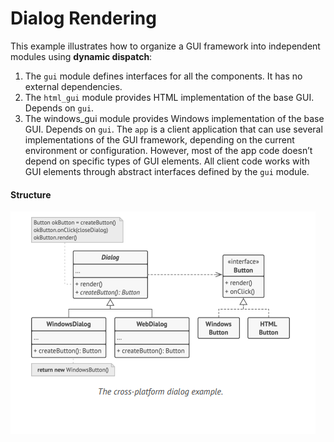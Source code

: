 # Dialog Rendering
This example illustrates how to organize a GUI framework into independent modules using **dynamic dispatch**:

1. The `gui` module defines interfaces for all the components. It has no external dependencies.
2. The `html_gui` module provides HTML implementation of the base GUI.
Depends on `gui`.
3. The windows_gui module provides Windows implementation of the base GUI.
Depends on `gui`.
The `app` is a client application that can use several implementations of the GUI framework, depending on the current environment or configuration. However, most of the app code doesn’t depend on specific types of GUI elements. All client code works with GUI elements through abstract interfaces defined by the `gui` module.

#### Structure
![Structure](structure.png)